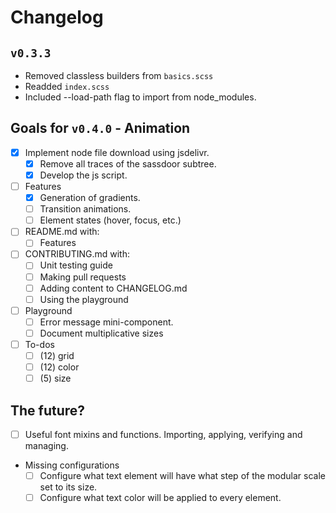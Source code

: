 # Changelog

## `v0.3.3`

- Removed classless builders from `basics.scss`
- Readded `index.scss`
- Included --load-path flag to import from node_modules.

## Goals for `v0.4.0` - Animation
  - [x] Implement node file download using jsdelivr.
    - [x] Remove all traces of the sassdoor subtree.
    - [x] Develop the js script.
  - [ ] Features
    - [x] Generation of gradients.
    - [ ] Transition animations.
    - [ ] Element states (hover, focus, etc.)
  - [ ] README.md with:
    - [ ] Features
  - [ ] CONTRIBUTING.md with:
    - [ ] Unit testing guide
    - [ ] Making pull requests
    - [ ] Adding content to CHANGELOG.md
    - [ ] Using the playground
  - [ ] Playground
    - [ ] Error message mini-component.
    - [ ] Document multiplicative sizes
  - [ ] To-dos
    - [ ] (12) grid
    - [ ] (12) color
    - [ ] (5) size

## The future?
  - [ ] Useful font mixins and functions. Importing, applying, verifying and managing.
  - Missing configurations
    - [ ] Configure what text element will have what step of the modular scale set to its size.
    - [ ] Configure what text color will be applied to every element.
